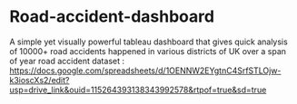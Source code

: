 # Road-accident-dashboard
A simple yet visually powerful tableau dashboard that gives quick analysis of 10000+ road accidents happened in various districts of UK over a span of year
road accident dataset : https://docs.google.com/spreadsheets/d/1OENNW2EYgtnC4SrfSTLOjw-k3ioscXs2/edit?usp=drive_link&ouid=115264393138343992578&rtpof=true&sd=true
